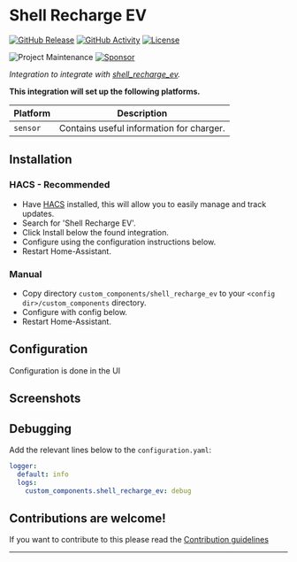 # Shell Recharge EV

[![GitHub Release][releases-shield]][releases]
[![GitHub Activity][commits-shield]][commits]
[![License][license-shield]](LICENSE)

![Project Maintenance][maintenance-shield]
[![Sponsor][sponsor-shield]][sponsor]

_Integration to integrate with [shell_recharge_ev][shell_recharge_ev]._

**This integration will set up the following platforms.**

| Platform | Description                              |
| -------- | ---------------------------------------- |
| `sensor` | Contains useful information for charger. |

## Installation

### HACS - Recommended

- Have [HACS](https://hacs.xyz) installed, this will allow you to easily manage and track updates.
- Search for 'Shell Recharge EV'.
- Click Install below the found integration.
- Configure using the configuration instructions below.
- Restart Home-Assistant.

### Manual

- Copy directory `custom_components/shell_recharge_ev` to your `<config dir>/custom_components` directory.
- Configure with config below.
- Restart Home-Assistant.

## Configuration

Configuration is done in the UI

## Screenshots

## Debugging

Add the relevant lines below to the `configuration.yaml`:

```yaml
logger:
  default: info
  logs:
    custom_components.shell_recharge_ev: debug
```

<!---->

## Contributions are welcome!

If you want to contribute to this please read the [Contribution guidelines](CONTRIBUTING.md)

---

[shell_recharge_ev]: https://github.com/cyberjunky/home-assistant-shell_recharge_ev
[commits-shield]: https://img.shields.io/github/commit-activity/y/cyberjunky/home-assistant-shell_recharge_ev.svg?style=for-the-badge
[commits]: https://github.com/cyberjunky/home-assistant-shell_recharge_ev/commits/main
[license-shield]: https://img.shields.io/github/license/cyberjunky/home-assistant-shell_recharge_ev.svg?style=for-the-badge
[maintenance-shield]: https://img.shields.io/badge/maintainer-%40cyberjunky-blue.svg?style=for-the-badge
[releases-shield]: https://img.shields.io/github/release/cyberjunky/home-assistant-shell_recharge_ev.svg?style=for-the-badge
[releases]: https://github.com/cyberjunky/home-assistant-shell_recharge_ev/releases
[sponsor-shield]: https://img.shields.io/static/v1?label=Sponsor&message=%E2%9D%A4&logo=GitHub&color=%23fe8e86
[sponsor]: https://github.com/sponsors/cyberjunky
